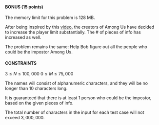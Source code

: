 #### BONUS (15 points)

The memory limit for this problem is 128 MB.

After being inspired by this <a href="https://www.youtube.com/watch?v=XLPxuqcEVso" target="_blank">video</a>, the creators of Among Us have decided to increase the player limit substantially. The # of pieces of info has increased as well.

The problem remains the same: Help Bob figure out all the people who could be the impostor Among Us.

#### CONSTRAINTS

$3 \leq N \leq 100{,}000$
$0 \leq M \leq 75{,}000$

The names will consist of alphanumeric characters, and they will be no longer than $10$ characters long.

It is guaranteed that there is at least 1 person who could be the impostor, based on the given pieces of info.

The total number of characters in the input for each test case will not exceed $3{,}000{,}000$.